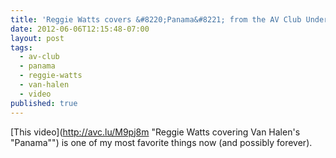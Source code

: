 ```yaml
---
title: 'Reggie Watts covers &#8220;Panama&#8221; from the AV Club Undercover series'
date: 2012-06-06T12:15:48-07:00
layout: post
tags:
  - av-club
  - panama
  - reggie-watts
  - van-halen
  - video
published: true
---
```

[This video](<http://avc.lu/M9pj8m> "Reggie Watts covering Van Halen's "Panama"") is one of my most favorite things now (and possibly forever).

<!--more-->